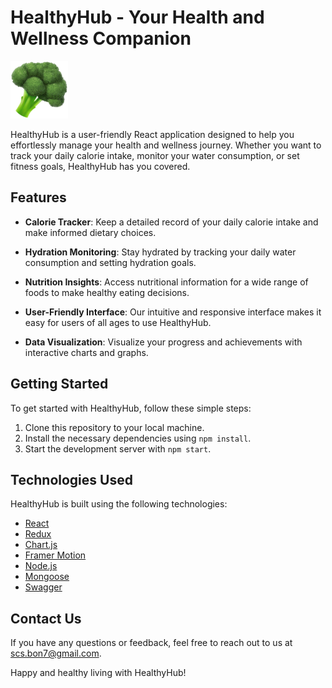 # HealthyHub - Your Health and Wellness Companion

![HealthyHub Logo](./public/broccoli.svg)

HealthyHub is a user-friendly React application designed to help you effortlessly manage your health and wellness journey. Whether you want to track your daily calorie intake, monitor your water consumption, or set fitness goals, HealthyHub has you covered.

## Features

- **Calorie Tracker**: Keep a detailed record of your daily calorie intake and make informed dietary choices.

- **Hydration Monitoring**: Stay hydrated by tracking your daily water consumption and setting hydration goals.

- **Nutrition Insights**: Access nutritional information for a wide range of foods to make healthy eating decisions.

- **User-Friendly Interface**: Our intuitive and responsive interface makes it easy for users of all ages to use HealthyHub.

- **Data Visualization**: Visualize your progress and achievements with interactive charts and graphs.

## Getting Started

To get started with HealthyHub, follow these simple steps:

1. Clone this repository to your local machine.
2. Install the necessary dependencies using `npm install`.
3. Start the development server with `npm start`.

## Technologies Used

HealthyHub is built using the following technologies:

- [React](https://reactjs.org/)
- [Redux](https://redux.js.org/)
- [Chart.js](https://www.chartjs.org/)
- [Framer Motion](https://www.framer.com/motion/)
- [Node.js](https://nodejs.org/)
- [Mongoose](https://mongoosejs.com/)
- [Swagger](https://swagger.io/)


## Contact Us

If you have any questions or feedback, feel free to reach out to us at [scs.bon7@gmail.com](mailto:scs.bon7@gmail.com).

Happy and healthy living with HealthyHub!
